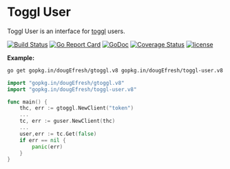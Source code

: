 # Toggl User
 
 Toggl User is an interface for [toggl](https://github.com/toggl/toggl_api_docs) users.
 
[![Build Status](https://travis-ci.org/dougEfresh/toggl-user.svg?branch=master)](https://travis-ci.org/dougEfresh/toggl-user)
[![Go Report Card](https://goreportcard.com/badge/github.com/dougEfresh/toggl-user)](https://goreportcard.com/report/github.com/dougEfresh/toggl-user)
[![GoDoc](https://godoc.org/github.com/dougEfresh/toggl-user?status.svg)](https://godoc.org/github.com/dougEfresh/toggl-user)
[![Coverage Status](https://coveralls.io/repos/github/dougEfresh/toggl-user/badge.svg?branch=master)](https://coveralls.io/github/dougEfresh/toggl-user?branch=master)
[![license](http://img.shields.io/badge/license-MIT-red.svg?style=flat)](https://raw.githubusercontent.com/dougEfresh/toggl-user/master/LICENSE)

**Example:**

```sh
go get gopkg.in/dougEfresh/gtoggl.v8 gopkg.in/dougEfresh/toggl-user.v8
```

```go
import "gopkg.in/dougEfresh/gtoggl.v8"
import "gopkg.in/dougEfresh/toggl-user.v8"

func main() {
    thc, err := gtoggl.NewClient("token")
    ...
    tc, err := guser.NewClient(thc)
    ...
    user,err := tc.Get(false)
    if err == nil {
        panic(err)
    }
}
```  

